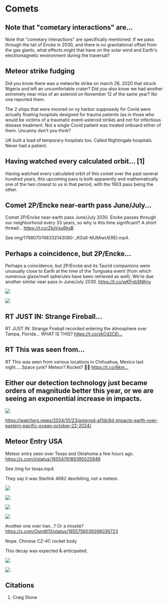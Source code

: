 # Comets

## Note that "cometary interactions" are...

Note that "cometary interactions" are specifically mentioned. If we pass through the tail of Encke in 2030, and there is no gravitational offset from the gas giants, what effects might that have on the solar wind and Earth's electromagnetic environment during the traversal?

## Meteor strike fudging

Did you know there was a meteorite strike on march 28, 2020 that struck Nigeria and left an uncomfortable crater? Did you also know we had another extremely near miss of an asteroid on November 12 of the same year? No one reported them.

The 2 ships that were moored on ny harbor supposedy for Covid were actually floating hospitals designed for trauma patients (as in those who would be victims of a traumatic event-asteroid strike) and not for infectious disease treatment. Not a single Covid patient was treated onboard either of them. Uncanny don’t you think?

UK built a load of temporary hospitals too. Called Nightingale hospitals. Never had a patient.

## Having watched every calculated orbit... [1]

Having watched every calculated orbit of this comet over the past several hundred years, this upcoming pass is both apparently and mathematically one of the two closest to us in that period, with the 1903 pass being the other.

## Comet 2P/Encke near-earth pass June/July...

Comet 2P/Encke near-earth pass June/July 2030. Encke passes through our neighborhood every 33 years, so why is this time significant? A short thread... https://t.co/ZksVxu6ksB

See img/1798070748332143080-_KGs6-MJMiwUEREI.mp4.

## Perhaps a coincidence, but 2P/Encke...

Perhaps a coincidence, but 2P/Encke and its Taurid companions were unusually close to Earth at the time of the Tunguska event (from which numerous glaze/melt spherules have been retrieved as well). We're due another similar near pass in June/July 2030. https://t.co/wKFnbSNKny

![](img/1763238155417690399-GHhHQCdWIAMp7oP.jpg)

![](img/1763238155417690399-GHhHc2RWsAAhbNV.jpg)

## RT JUST IN: Strange Fireball...

RT JUST IN: Strange Fireball recorded entering the atmosphere over Tampa, Florida… WHAT IS THIS? https://t.co/zkCd2CEl…

## RT This was seen from...

RT This was seen from various locations in Chihuahua, Mexico last night.....Space junk? Meteor? Rocket? 🤷‍♀️ https://t.co/6km…

## Either our detection technology just became orders of magnitude better this year, or we are seeing an exponential increase in impacts. 

![](img/a11dc6d.jpg)

https://watchers.news/2024/10/23/asteroid-a11dc6d-impacts-earth-over-eastern-pacific-ocean-october-22-2024/

## Meteor Entry USA

Meteor entry seen over Texas and Oklahoma a few hours ago.
https://x.com/i/status/1855476189395025948

See /img for texas.mp4.

They say it was Starlink 4682 deorbiting, not a meteor.

![](img/photo_5913@11-11-2024_08-40-19.jpg)

![](img/photo_5909@11-11-2024_08-40-19.jpg)

![](img/photo_5910@11-11-2024_08-40-19.jpg)

![](img/photo_5911@11-11-2024_08-40-19.jpg)

Another one over Iran...? Or a missile? 
https://x.com/Osint613/status/1855756039268036723

Nope. Chinese CZ-4C rocket body  

This decay was expected & anticipated.

![](img/photo_5915@11-11-2024_16-29-39.jpg)

![](img/photo_5914@11-11-2024_16-29-38.jpg)

## Citations

1. Craig Stone